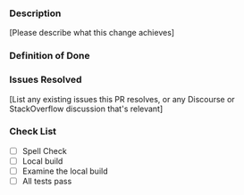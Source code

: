 ### Description

[Please describe what this change achieves]

### Definition of Done

### Issues Resolved

[List any existing issues this PR resolves, or any Discourse or
StackOverflow discussion that's relevant]

### Check List

- [ ] Spell Check
- [ ] Local build
- [ ] Examine the local build
- [ ] All tests pass
